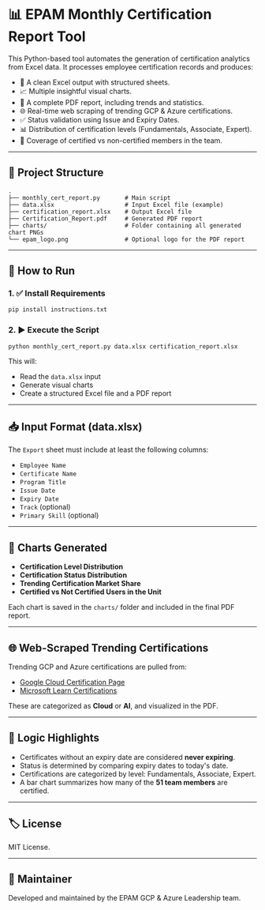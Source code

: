 # 📊 EPAM Monthly Certification Report Tool

This Python-based tool automates the generation of certification analytics from Excel data. It processes employee certification records and produces:

- 📄 A clean Excel output with structured sheets.
- 📈 Multiple insightful visual charts.
- 📘 A complete PDF report, including trends and statistics.
- 🌐 Real-time web scraping of trending GCP & Azure certifications.
- ✅ Status validation using Issue and Expiry Dates.
- 📊 Distribution of certification levels (Fundamentals, Associate, Expert).
- 👤 Coverage of certified vs non-certified members in the team.

---

## 📁 Project Structure

```
.
├── monthly_cert_report.py       # Main script
├── data.xlsx                    # Input Excel file (example)
├── certification_report.xlsx    # Output Excel file
├── Certification_Report.pdf     # Generated PDF report
├── charts/                      # Folder containing all generated chart PNGs
└── epam_logo.png                # Optional logo for the PDF report
```

---

## 🚀 How to Run

### 1. ✅ Install Requirements

```bash
pip install instructions.txt
```

### 2. ▶️ Execute the Script

```bash
python monthly_cert_report.py data.xlsx certification_report.xlsx
```

This will:
- Read the `data.xlsx` input
- Generate visual charts
- Create a structured Excel file and a PDF report

---

## 📥 Input Format (data.xlsx)

The `Export` sheet must include at least the following columns:

- `Employee Name`
- `Certificate Name`
- `Program Title`
- `Issue Date`
- `Expiry Date`
- `Track` (optional)
- `Primary Skill` (optional)

---

## 📌 Charts Generated

- **Certification Level Distribution**
- **Certification Status Distribution**
- **Trending Certification Market Share**
- **Certified vs Not Certified Users in the Unit**

Each chart is saved in the `charts/` folder and included in the final PDF report.

---

## 🌐 Web-Scraped Trending Certifications

Trending GCP and Azure certifications are pulled from:

- [Google Cloud Certification Page](https://cloud.google.com/certification)
- [Microsoft Learn Certifications](https://learn.microsoft.com/en-us/certifications/)

These are categorized as **Cloud** or **AI**, and visualized in the PDF.

---

## 🧠 Logic Highlights

- Certificates without an expiry date are considered **never expiring**.
- Status is determined by comparing expiry dates to today's date.
- Certifications are categorized by level: Fundamentals, Associate, Expert.
- A bar chart summarizes how many of the **51 team members** are certified.

---

## 🏷️ License

MIT License.

---

## 🤝 Maintainer

Developed and maintained by the EPAM GCP & Azure Leadership team.
